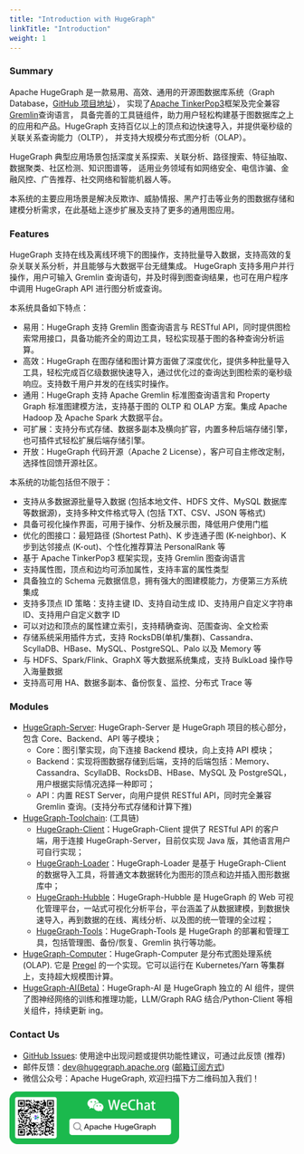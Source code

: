 ```yaml
---
title: "Introduction with HugeGraph"
linkTitle: "Introduction"
weight: 1
---
```


### Summary

Apache HugeGraph 是一款易用、高效、通用的开源图数据库系统（Graph Database，[GitHub 项目地址](https://github.com/apache/hugegraph)），
实现了[Apache TinkerPop3](https://tinkerpop.apache.org)框架及完全兼容[Gremlin](https://tinkerpop.apache.org/gremlin.html)查询语言，
具备完善的工具链组件，助力用户轻松构建基于图数据库之上的应用和产品。HugeGraph 支持百亿以上的顶点和边快速导入，并提供毫秒级的关联关系查询能力（OLTP），
并支持大规模分布式图分析（OLAP）。

HugeGraph 典型应用场景包括深度关系探索、关联分析、路径搜索、特征抽取、数据聚类、社区检测、知识图谱等，
适用业务领域有如网络安全、电信诈骗、金融风控、广告推荐、社交网络和智能机器人等。

本系统的主要应用场景是解决反欺诈、威胁情报、黑产打击等业务的图数据存储和建模分析需求，在此基础上逐步扩展及支持了更多的通用图应用。

### Features

HugeGraph 支持在线及离线环境下的图操作，支持批量导入数据，支持高效的复杂关联关系分析，并且能够与大数据平台无缝集成。
HugeGraph 支持多用户并行操作，用户可输入 Gremlin 查询语句，并及时得到图查询结果，也可在用户程序中调用 HugeGraph API 进行图分析或查询。

本系统具备如下特点：  

- 易用：HugeGraph 支持 Gremlin 图查询语言与 RESTful API，同时提供图检索常用接口，具备功能齐全的周边工具，轻松实现基于图的各种查询分析运算。
- 高效：HugeGraph 在图存储和图计算方面做了深度优化，提供多种批量导入工具，轻松完成百亿级数据快速导入，通过优化过的查询达到图检索的毫秒级响应。支持数千用户并发的在线实时操作。
- 通用：HugeGraph 支持 Apache Gremlin 标准图查询语言和 Property Graph 标准图建模方法，支持基于图的 OLTP 和 OLAP 方案。集成 Apache Hadoop 及 Apache Spark 大数据平台。
- 可扩展：支持分布式存储、数据多副本及横向扩容，内置多种后端存储引擎，也可插件式轻松扩展后端存储引擎。
- 开放：HugeGraph 代码开源（Apache 2 License），客户可自主修改定制，选择性回馈开源社区。

本系统的功能包括但不限于：

- 支持从多数据源批量导入数据 (包括本地文件、HDFS 文件、MySQL 数据库等数据源)，支持多种文件格式导入 (包括 TXT、CSV、JSON 等格式)
- 具备可视化操作界面，可用于操作、分析及展示图，降低用户使用门槛
- 优化的图接口：最短路径 (Shortest Path)、K 步连通子图 (K-neighbor)、K 步到达邻接点 (K-out)、个性化推荐算法 PersonalRank 等
- 基于 Apache TinkerPop3 框架实现，支持 Gremlin 图查询语言
- 支持属性图，顶点和边均可添加属性，支持丰富的属性类型
- 具备独立的 Schema 元数据信息，拥有强大的图建模能力，方便第三方系统集成
- 支持多顶点 ID 策略：支持主键 ID、支持自动生成 ID、支持用户自定义字符串 ID、支持用户自定义数字 ID	
- 可以对边和顶点的属性建立索引，支持精确查询、范围查询、全文检索	
- 存储系统采用插件方式，支持 RocksDB(单机/集群)、Cassandra、ScyllaDB、HBase、MySQL、PostgreSQL、Palo 以及 Memory 等
- 与 HDFS、Spark/Flink、GraphX 等大数据系统集成，支持 BulkLoad 操作导入海量数据
- 支持高可用 HA、数据多副本、备份恢复、监控、分布式 Trace 等

### Modules

- [HugeGraph-Server](/cn/docs/quickstart/hugegraph-server): HugeGraph-Server 是 HugeGraph 项目的核心部分，包含 Core、Backend、API 等子模块；
  - Core：图引擎实现，向下连接 Backend 模块，向上支持 API 模块；
  - Backend：实现将图数据存储到后端，支持的后端包括：Memory、Cassandra、ScyllaDB、RocksDB、HBase、MySQL 及 PostgreSQL，用户根据实际情况选择一种即可；
  - API：内置 REST Server，向用户提供 RESTful API，同时完全兼容 Gremlin 查询。(支持分布式存储和计算下推)
- [HugeGraph-Toolchain](https://github.com/apache/hugegraph-toolchain): (工具链)
  - [HugeGraph-Client](/cn/docs/quickstart/hugegraph-client)：HugeGraph-Client 提供了 RESTful API 的客户端，用于连接 HugeGraph-Server，目前仅实现 Java 版，其他语言用户可自行实现；
  - [HugeGraph-Loader](/cn/docs/quickstart/hugegraph-loader)：HugeGraph-Loader 是基于 HugeGraph-Client 的数据导入工具，将普通文本数据转化为图形的顶点和边并插入图形数据库中；
  - [HugeGraph-Hubble](/cn/docs/quickstart/hugegraph-hubble)：HugeGraph-Hubble 是 HugeGraph 的 Web 
可视化管理平台，一站式可视化分析平台，平台涵盖了从数据建模，到数据快速导入，再到数据的在线、离线分析、以及图的统一管理的全过程；
  - [HugeGraph-Tools](/cn/docs/quickstart/hugegraph-tools)：HugeGraph-Tools 是 HugeGraph 的部署和管理工具，包括管理图、备份/恢复、Gremlin 执行等功能。
- [HugeGraph-Computer](/cn/docs/quickstart/hugegraph-computer)：HugeGraph-Computer 是分布式图处理系统 (OLAP). 
  它是 [Pregel](https://kowshik.github.io/JPregel/pregel_paper.pdf) 的一个实现。它可以运行在 Kubernetes/Yarn 
  等集群上，支持超大规模图计算。
- [HugeGraph-AI(Beta)](/cn/docs/quickstart/hugegraph-ai)：HugeGraph-AI 是 HugeGraph 独立的 AI 
  组件，提供了图神经网络的训练和推理功能，LLM/Graph RAG 结合/Python-Client 等相关组件，持续更新 ing。

### Contact Us

- [GitHub Issues](https://github.com/apache/incubator-hugegraph/issues): 使用途中出现问题或提供功能性建议，可通过此反馈 (推荐)
- 邮件反馈：[dev@hugegraph.apache.org](mailto:dev@hugegraph.apache.org) ([邮箱订阅方式](https://hugegraph.apache.org/docs/contribution-guidelines/subscribe/))
- 微信公众号：Apache HugeGraph, 欢迎扫描下方二维码加入我们！

 <img src="https://github.com/apache/incubator-hugegraph-doc/blob/master/assets/images/wechat.png?raw=true" alt="QR png" width="300"/>
